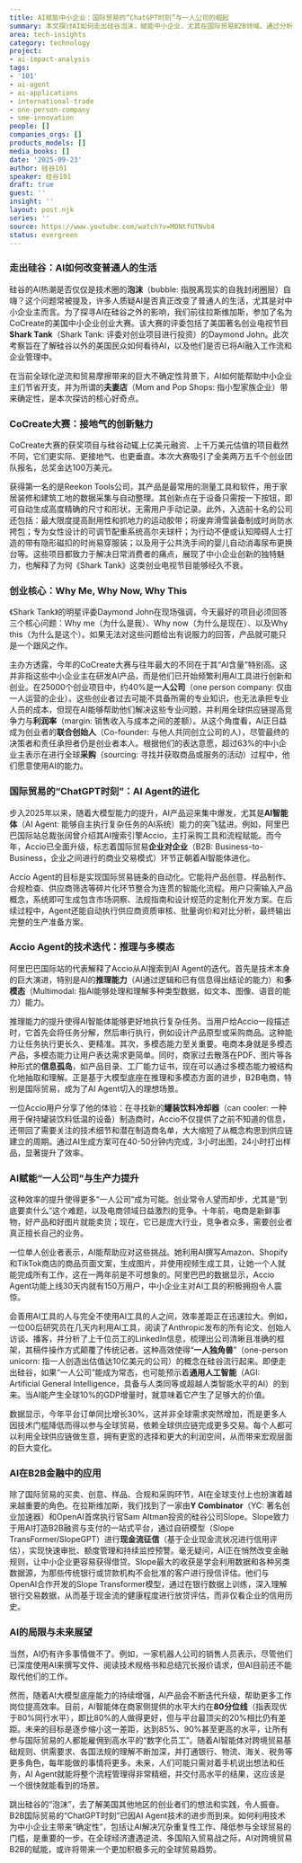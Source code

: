 ```yaml
---
title: AI赋能中小企业：国际贸易的“ChatGPT时刻”与一人公司的崛起
summary: 本文探讨AI如何走出硅谷泡沫，赋能中小企业，尤其在国际贸易B2B领域。通过分析CoCreate大赛和阿里巴巴国际站的AI Agent“Accio”，揭示AI如何降低创业门槛，提升效率，并促成“一人公司”模式的兴起，为全球贸易带来新确定性。
area: tech-insights
category: technology
project:
- ai-impact-analysis
tags:
- '101'
- ai-agent
- ai-applications
- international-trade
- one-person-company
- sme-innovation
people: []
companies_orgs: []
products_models: []
media_books: []
date: '2025-09-23'
author: 硅谷101
speaker: 硅谷101
draft: true
guest: ''
insight: ''
layout: post.njk
series: ''
source: https://www.youtube.com/watch?v=MDNtfUTNvb4
status: evergreen
---
```

### 走出硅谷：AI如何改变普通人的生活

硅谷的AI热潮是否仅仅是技术圈的**泡沫**（bubble: 指脱离现实的自我封闭圈层）自嗨？这个问题常被提及，许多人质疑AI是否真正改变了普通人的生活，尤其是对中小企业主而言。为了探寻AI在硅谷之外的影响，我们前往拉斯维加斯，参加了名为CoCreate的美国中小企业创业大赛。该大赛的评委包括了美国著名创业电视节目**Shark Tank**（Shark Tank: 评委对创业项目进行投资）的Daymond John。此次考察旨在了解硅谷以外的美国民众如何看待AI，以及他们是否已将AI融入工作流和企业管理中。

在当前全球化逆流和贸易摩擦带来的巨大不确定性背景下，AI如何能帮助中小企业主们节省开支，并为所谓的**夫妻店**（Mom and Pop Shops: 指小型家族企业）带来确定性，是本次探访的核心好奇点。

### CoCreate大赛：接地气的创新魅力

CoCreate大赛的获奖项目与硅谷动辄上亿美元融资、上千万美元估值的项目截然不同，它们更实际、更接地气、也更垂直。本次大赛吸引了全美两万五千个创业团队报名，总奖金达100万美元。

获得第一名的是Reekon Tools公司，其产品是最常用的测量工具和软件，用于家居装修和建筑工地的数据采集与自动整理。其创新点在于设备只需按一下按钮，即可自动生成高度精确的尺寸和形状，无需用户手动记录。此外，入选前十名的公司还包括：最大限度提高耐用性和抓地力的运动胶带；将废弃滑雪装备制成时尚防水挎包；专为女性设计的可调节配重系统高尔夫球杆；为行动不便或认知障碍人士打造的带有隐形磁扣的时尚易穿服装；以及用于公共洗手间的婴儿自动消毒尿布更换台等。这些项目都致力于解决日常消费者的痛点，展现了中小企业创新的独特魅力，也解释了为何《Shark Tank》这类创业电视节目能够经久不衰。

### 创业核心：Why Me, Why Now, Why This

《Shark Tank》的明星评委Daymond John在现场强调，今天最好的项目必须回答三个核心问题：Why me（为什么是我）、Why now（为什么是现在）、以及Why this（为什么是这个）。如果无法对这些问题给出有说服力的回答，产品就可能只是一个跟风之作。

主办方透露，今年的CoCreate大赛与往年最大的不同在于其“AI含量”特别高。这并非指这些中小企业主在研发AI产品，而是他们已开始频繁利用AI工具进行创新和创业。在25000个创业项目中，约40%是**一人公司**（one person company: 仅由一人运营的企业）。这些创业者过去可能不具备所需的专业知识，也无法承担专业人员的成本，但现在AI能够帮助他们解决这些专业问题，并利用全球供应链提高竞争力与**利润率**（margin: 销售收入与成本之间的差额）。从这个角度看，AI正日益成为创业者的**联合创始人**（Co-founder: 与他人共同创立公司的人），尽管最终的决策者和责任承担者仍是创业者本人。根据他们的表达意愿，超过63%的中小企业主表示在进行全球**采购**（sourcing: 寻找并获取商品或服务的活动）过程中，他们愿意使用AI的能力。

### 国际贸易的“ChatGPT时刻”：AI Agent的进化

步入2025年以来，随着大模型能力的提升，AI产品迎来集中爆发，尤其是**AI智能体**（AI Agent: 能够自主执行复杂任务的AI系统）能力的突飞猛进。例如，阿里巴巴国际站总裁张阔曾介绍其AI搜索引擎Accio，主打采购工具和流程赋能。而今年，Accio已全面升级，标志着国际贸易**企业对企业**（B2B: Business-to-Business，企业之间进行的商业交易模式）环节正朝着AI智能体进化。

Accio Agent的目标是实现国际贸易链条的自动化。它能将产品创意、样品制作、合规检查、供应商筛选等碎片化环节整合为连贯的智能化流程。用户只需输入产品概念，系统即可生成包含市场洞察、法规指南和设计规范的定制化开发方案。在后续过程中，Agent还能自动执行供应商资质审核、批量询价和对比分析，最终输出完整的生产准备方案。

### Accio Agent的技术迭代：推理与多模态

阿里巴巴国际站的代表解释了Accio从AI搜索到AI Agent的迭代。首先是技术本身的巨大演进，特别是AI的**推理能力**（AI通过逻辑和已有信息得出结论的能力）和**多模态**（Multimodal: 指AI能够处理和理解多种类型数据，如文本、图像、语音的能力）能力。

推理能力的提升使得AI智能体能够更好地执行复杂任务。当用户给Accio一段描述时，它首先会将任务分解，然后串行执行，例如设计产品原型或采购商品。这种能力让任务执行更长久、更精准。其次，多模态能力至关重要。电商本身就是多模态产品，多模态能力让用户表达需求更简单。同时，商家过去散落在PDF、图片等各种形式的**信息孤岛**，如产品目录、工厂能力证书，现在可以通过多模态能力被结构化地抽取和理解。正是基于大模型底座在推理和多模态方面的进步，B2B电商，特别是国际贸易，成为了AI Agent切入的理想场景。

一位Accio用户分享了他的体验：在寻找新的**罐装饮料冷却器**（can cooler: 一种用于保持罐装饮料低温的设备）制造商时，Accio不仅提供了之前不知道的信息，还带回了需要关注的技术细节和潜在制造商名单，大大缩短了从概念构思到供应链建立的周期。通过AI生成方案可在40-50分钟内完成，3小时出图，24小时打出样品，显著提升了效率。

### AI赋能“一人公司”与生产力提升

这种效率的提升使得更多“一人公司”成为可能。创业常令人望而却步，尤其是“到底要卖什么”这个难题，以及电商领域日益激烈的竞争。十年前，电商是新鲜事物，好产品和好图片就能卖货；现在，它已是庞大行业，竞争者众多，需要创业者真正擅长自己的业务。

一位单人创业者表示，AI能帮助应对这些挑战。她利用AI撰写Amazon、Shopify和TikTok商店的商品页面文案，生成图片，并使用视频生成工具，让她一个人就能完成所有工作，这在一两年前是不可想象的。阿里巴巴的数据显示，Accio Agent功能上线30天内就有150万用户，中小企业主对AI工具的积极拥抱令人震惊。

会善用AI工具的人与完全不使用AI工具的人之间，效率差距正在迅速拉大。例如，一位00后研究员在几天内利用AI工具，阅读了Anthropic发布的所有论文、创始人访谈、播客，并分析了上千位员工的LinkedIn信息，梳理出公司清晰且准确的框架，其稿件操作方式颠覆了传统记者。这种高效使得“**一人独角兽**”（one-person unicorn: 指一人创造出估值达10亿美元的公司）的概念在硅谷流行起来。即便走出硅谷，如果“一人公司”能成为常态，也可能预示着**通用人工智能**（AGI: Artificial General Intelligence，具备与人类同等或超越人类智能水平的AI）的到来。当AI能产生全球10%的GDP增量时，就意味着它产生了足够大的价值。

数据显示，今年平台订单同比增长30%，这并非全球需求突然增加，而是更多人因技术门槛降低而得以参与全球贸易，依赖全球供应链完成更多交易。每个人都可以利用全球供应链做生意，拥有更宽的选择和更大的利润空间，从而带来宏观层面的巨大变化。

### AI在B2B金融中的应用

除了国际贸易的买卖、创意、样品、合规和采购环节，AI在全球支付上也扮演着越来越重要的角色。在拉斯维加斯，我们找到了一家由**Y Combinator**（YC: 著名创业加速器）和OpenAI首席执行官Sam Altman投资的硅谷公司Slope。Slope致力于用AI打造B2B融资与支付的一站式平台，通过自研模型（Slope TransFormer/SlopeGPT）进行**现金流征信**（基于企业现金流状况进行信用评估），实现快速审批、额度管理和持续监控预警。毫无疑问，AI正在悄然改变金融规则，让中小企业更容易获得借贷。Slope最大的收获是学会利用数据和各种另类数据源，为那些传统银行或贷款机构不会批准的客户进行授信评估。他们与OpenAI合作开发的Slope Transformer模型，通过在银行数据上训练，深入理解银行交易数据，从而基于现金流的健康程度进行放贷评估，而非仅看企业的信用历史。

### AI的局限与未来展望

当然，AI仍有许多事情做不了。例如，一家机器人公司的销售人员表示，尽管他们已深度使用AI来撰写文件、阅读技术规格书和总结冗长报价请求，但AI目前还不能取代他们的工作。

然而，随着AI大模型底座能力的持续增强，AI产品会不断迭代升级，帮助更多工作岗位提高效率。目前，AI智能体在商家侧提供的水平大约在**80分位线**（指表现优于80%同行水平），即比80%的人做得更好，但与平台最顶尖的20%相比仍有差距。未来的目标是逐步缩小这一差距，达到85%、90%甚至更高的水平，让所有参与国际贸易的人都能雇佣到高水平的“数字化员工”。随着AI智能体对跨境贸易基础规则、供需要求、各国法规的理解不断加深，并打通银行、物流、海关、税务等更多角色，每年能做的事情将更多。未来，人们可能只需对着手机说出想法和任务，AI Agent就能将整个流程管理得非常精细，并交付高水平的结果，这应该是一个很快就能看到的场景。

跳出硅谷的“泡沫”，去了解美国其他地区的创业者们的想法和实践，令人振奋。B2B国际贸易的“ChatGPT时刻”已因AI Agent技术的进步而到来。如何利用技术为中小企业主带来“确定性”，包括让AI解决冗杂重复性工作、降低参与全球贸易的门槛，是重要的一步。在全球经济遭遇逆流、多国陷入贸易战之际，AI对跨境贸易B2B的赋能，或许将带来一个更加积极多元的全球贸易趋势。